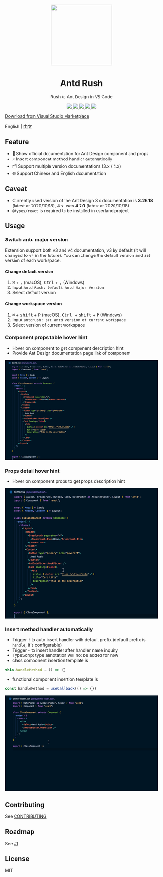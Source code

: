 <p align="center">
  <a href="https://github.com/fi3ework/vscode-antd-rush">
    <img width="200px" height="200px" src="https://user-images.githubusercontent.com/12322740/73346951-ba4dbe80-42c1-11ea-8784-5af0916ec459.png">
  </a>
</p>
<h1 align="center">Antd Rush</h1>
<div align="center">

Rush to Ant Design in VS Code

<p align="center">
<a href="https://marketplace.visualstudio.com/items?itemName=fi3ework.vscode-antd-rush">
<img src="https://vsmarketplacebadge.apphb.com/version/fi3ework.vscode-antd-rush.svg" />
</a>
<a href="https://marketplace.visualstudio.com/items?itemName=fi3ework.vscode-antd-rush">
<img src="https://vsmarketplacebadge.apphb.com/downloads-short/fi3ework.vscode-antd-rush.svg" />
</a>
<a href="https://marketplace.visualstudio.com/items?itemName=fi3ework.vscode-antd-rush">
<img src="https://vsmarketplacebadge.apphb.com/installs-short/fi3ework.vscode-antd-rush.svg" />
</a>
<a href="https://marketplace.visualstudio.com/items?itemName=fi3ework.vscode-antd-rush">
<img src="https://vsmarketplacebadge.apphb.com/rating-short/fi3ework.vscode-antd-rush.svg" />
</a>
<a href="https://github.com/fi3ework/vscode-antd-rush/actions?query=workflow%3ATest">
<img src="https://img.shields.io/github/workflow/status/fi3ework/vscode-antd-rush/Test?label=GitHub%20Actions" />
</a>
</p>

</div>

[Download from Visual Studio Marketplace](https://marketplace.visualstudio.com/items?itemName=fi3ework.vscode-antd-rush)

English | [中文](./README-zh_CN.md)

## Feature

- 💬 Show official documentation for Ant Design component and props
- ⚡️ Insert component method handler automatically
- 🗂 Support multiple version documentations (3.x / 4.x)
- 🌐 Support Chinese and English documentation

## Caveat

- Currently used version of the Ant Design 3.x documentation is **3.26.18** (latest at 2020/10/18), 4.x uses **4.7.0** (latest at 2020/10/18)
- `@types/react` is required to be installed in userland project

## Usage

### Switch antd major version

Extension support both v3 and v4 documentation, v3 by default (it will changed to v4 in the future). You can change the default version and set version of each workspace.

#### Change default version

1. <kbd>⌘</kbd> + <kbd>,</kbd> (macOS), <kbd>Ctrl</kbd> + <kbd>,</kbd> (Windows)
2. Input `Antd Rush: Default Antd Major Version`
3. Select default version

#### Change workspace version

1. <kbd>⌘</kbd> + <kbd>shift</kbd> + <kbd>P</kbd> (macOS), <kbd>Ctrl </kbd> + <kbd>shift</kbd> + <kbd>P</kbd> (Windows)
2. Input `antdrush: set antd version of current workspace`
3. Select version of current workspace

### Component props table hover hint

- Hover on component to get component description hint
- Provide Ant Design documentation page link of component

<img src="assets/hover-component.gif">

### Props detail hover hint

- Hover on component props to get props description hint

<img src="assets/hover-props.gif">

### Insert method handler automatically

- Trigger `!` to auto insert handler with default prefix (default prefix is `handle`, it's configurable)
- Trigger `~` to insert handler after handler name inquiry
- TypeScript type annotation will not be added for now
- class component insertion template is

```jsx
this.handleMethod = () => {}
```

- functional component insertion template is

```jsx
const handleMethod = useCallback(() => {})
```

<img src="assets/insertion.gif">

## Contributing

See [CONTRIBUTING](https://github.com/fi3ework/vscode-antd-rush/blob/master/CONTRIBUTING.md)

## Roadmap

See [#1](https://github.com/fi3ework/vscode-antd-rush/issues/1)

## License

MIT
